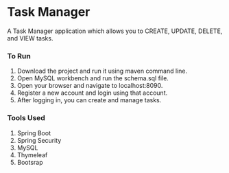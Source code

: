 # Task Manager

A Task Manager application which allows you to CREATE, UPDATE, DELETE, and VIEW tasks.

### To Run
1. Download the project and run it using maven command line.
2. Open MySQL workbench and run the schema.sql file.
3. Open your browser and navigate to localhost:8090.
4. Register a new account and login using that account.
5. After logging in, you can create and manage tasks.

### Tools Used
1. Spring Boot
2. Spring Security
3. MySQL
4. Thymeleaf
5. Bootsrap 
